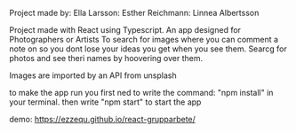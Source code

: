 




Project made by:
Ella Larsson: 
Esther Reichmann: 
Linnea Albertsson

Project made with React using Typescript. 
An app designed for Photographers or Artists To search for images where you can comment a note on so you dont lose your ideas you get when you see them. Searcg for photos and see theri names by hoovering over them. 

Images are imported by an API from unsplash 



to make the app run you first ned to write the command: "npm install" in your terminal. then write "npm start" to start the app 

demo: https://ezzequ.github.io/react-grupparbete/